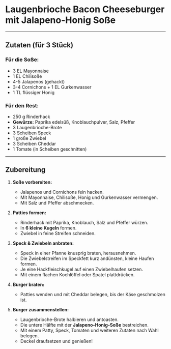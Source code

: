 # Laugenbrioche Bacon Cheeseburger mit Jalapeno-Honig Soße  

---

## Zutaten (für 3 Stück)  

### **Für die Soße:**  
- 3 EL Mayonnaise  
- 1 EL Chilisoße  
- 4-5 Jalapenos (gehackt)  
- 3-4 Cornichons + 1 EL Gurkenwasser  
- 1 TL flüssiger Honig  

### **Für den Rest:**  
- 250 g Rinderhack  
- **Gewürze:** Paprika edelsüß, Knoblauchpulver, Salz, Pfeffer  
- 3 Laugenbrioche-Brote  
- 3 Scheiben Speck  
- 1 große Zwiebel  
- 3 Scheiben Cheddar  
- 1 Tomate (in Scheiben geschnitten)  

---

## Zubereitung  

1. **Soße vorbereiten:**  
   - Jalapenos und Cornichons fein hacken.  
   - Mit Mayonnaise, Chilisoße, Honig und Gurkenwasser vermengen.  
   - Mit Salz und Pfeffer abschmecken.  

2. **Patties formen:**  
   - Rinderhack mit Paprika, Knoblauch, Salz und Pfeffer würzen.  
   - In **6 kleine Kugeln** formen.  
   - Zwiebel in feine Streifen schneiden.  

3. **Speck & Zwiebeln anbraten:**  
   - Speck in einer Pfanne knusprig braten, herausnehmen.  
   - Die Zwiebelstreifen im Speckfett kurz andünsten, kleine Haufen formen.  
   - Je eine Hackfleischkugel auf einen Zwiebelhaufen setzen.  
   - Mit einem flachen Kochlöffel oder Spatel plattdrücken.  

4. **Burger braten:**  
   - Patties wenden und mit Cheddar belegen, bis der Käse geschmolzen ist.  

5. **Burger zusammenstellen:**  
   - Laugenbrioche-Brote halbieren und antoasten.  
   - Die untere Hälfte mit der **Jalapeno-Honig-Soße** bestreichen.  
   - Mit einem Patty, Speck, Tomaten und weiteren Zutaten nach Wahl belegen.  
   - Deckel draufsetzen und genießen!    

